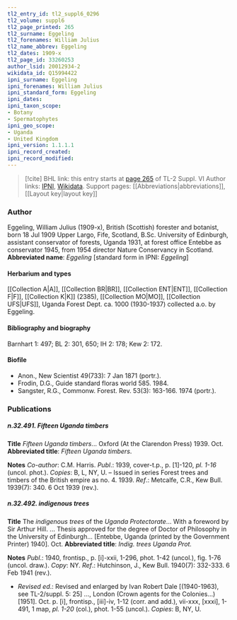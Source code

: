 ```yaml
---
tl2_entry_id: tl2_suppl6_0296
tl2_volume: suppl6
tl2_page_printed: 265
tl2_surname: Eggeling
tl2_forenames: William Julius
tl2_name_abbrev: Eggeling
tl2_dates: 1909-x
tl2_page_id: 33260253
author_lsid: 20012934-2
wikidata_id: Q15994422
ipni_surname: Eggeling
ipni_forenames: William Julius
ipni_standard_form: Eggeling
ipni_dates: 
ipni_taxon_scope: 
- Botany
- Spermatophytes
ipni_geo_scope: 
- Uganda
- United Kingdom
ipni_version: 1.1.1.1
ipni_record_created: 
ipni_record_modified:
---
```


> [!cite] BHL link: this entry starts at [page 265](https://www.biodiversitylibrary.org/page/33260253) of TL-2 Suppl. VI
> Author links: [IPNI](https://www.ipni.org/a/20012934-2), [Wikidata](https://www.wikidata.org/wiki/Q15994422). Support pages: [[Abbreviations|abbreviations]], [[Layout key|layout key]]

### Author

Eggeling, William Julius (1909-x), British (Scottish) forester and botanist, born 18 Jul 1909 Upper Largo, Fife, Scotland, B.Sc. University of Edinburgh, assistant conservator of forests, Uganda 1931, at forest office Entebbe as conservator 1945, from 1954 director Nature Conservancy in Scotland. 
**Abbreviated name**: *Eggeling* \[standard form in IPNI: *Eggeling*\]

#### Herbarium and types

[[Collection A|A]], [[Collection BR|BR]], [[Collection ENT|ENT]], [[Collection F|F]], [[Collection K|K]] (2385), [[Collection MO|MO]], [[Collection UFS|UFS]], Uganda Forest Dept. ca. 1000 (1930-1937) collected a.o. by Eggeling.

#### Bibliography and biography

Barnhart 1: 497; BL 2: 301, 650; IH 2: 178; Kew 2: 172.

#### Biofile

- Anon., New Scientist 49(733): 7 Jan 1871 (portr.).
- Frodin, D.G., Guide standard floras world 585. 1984.
- Sangster, R.G., Commonw. Forest. Rev. 53(3): 163-166. 1974 (portr.).

### Publications

##### n.32.491. Fifteen Uganda timbers

**Title**
*Fifteen Uganda timbers*... Oxford (At the Clarendon Press) 1939. Oct.
**Abbreviated title**: *Fifteen Uganda timbers*.

**Notes**
*Co-author*: C.M. Harris.
*Publ*.: 1939, cover-t.p., p. \[1\]-120, *pl. 1-16* (uncol. phot.). *Copies*: B, L, NY, U. – Issued in series Forest trees and timbers of the British empire as no. 4. 1939.
*Ref*.: Metcalfe, C.R., Kew Bull. 1939(7): 340. 6 Oct 1939 (rev.).

##### n.32.492. indigenous trees

**Title**
The *indigenous trees* of the *Uganda Protectorate*... With a foreword by Sir Arthur Hill. ... Thesis approved for the degree of Doctor of Philosophy in the University of Edinburgh... \[Entebbe, Uganda (printed by the Government Printer) 1940\]. Oct.
**Abbreviated title**: *Indig. trees Uganda Prot.*

**Notes**
*Publ*.: 1940, frontisp., p. \[i\]-xxii, 1-296, phot. 1-42 (uncol.), fig. 1-76 (uncol. draw.). *Copy*: NY.
*Ref*.: Hutchinson, J., Kew Bull. 1940(7): 332-333. 6 Feb 1941 (rev.).
- *Revised ed*.: Revised and enlarged by Ivan Robert Dale \[(1940-1963), see TL-2/suppl. 5: 25\] ..., London (Crown agents for the Colonies...) \[1951\]. Oct. p. \[i\], frontisp., \[iii\]-iv, 1-12 (corr. and add.), vii-xxx, \[xxxi\], 1-491, 1 map, *pl. 1-20* (col.), phot. 1-55 (uncol.). *Copies*: B, NY, U.

